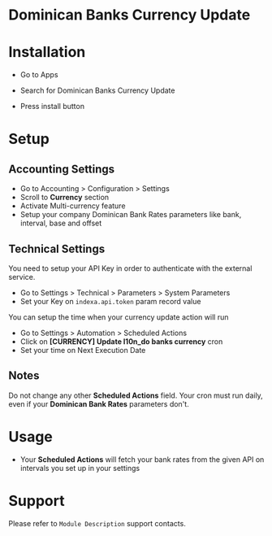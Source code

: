 Dominican Banks Currency Update
===============================

Installation
============

* Go to Apps

* Search for Dominican Banks Currency Update

* Press install button

Setup
=====

Accounting Settings
-------------------

* Go to Accounting > Configuration > Settings
* Scroll to **Currency** section
* Activate Multi-currency feature
* Setup your company Dominican Bank Rates parameters like bank, interval, base and offset

Technical Settings
----------------

You need to setup your API Key in order to authenticate with the external service.
* Go to Settings > Technical > Parameters > System Parameters
* Set your Key on `indexa.api.token` param record value


You can setup the time when your currency update action will run

* Go to Settings > Automation > Scheduled Actions
* Click on **[CURRENCY] Update l10n_do banks currency** cron
* Set your time on Next Execution Date

Notes
-----
Do not change any other **Scheduled Actions** field. Your cron must run daily, even if your **Dominican Bank Rates** parameters don't.

Usage
=====
* Your **Scheduled Actions** will fetch your bank rates from the given API on intervals you set up in your settings


Support
========

Please refer to `Module Description` support contacts.
